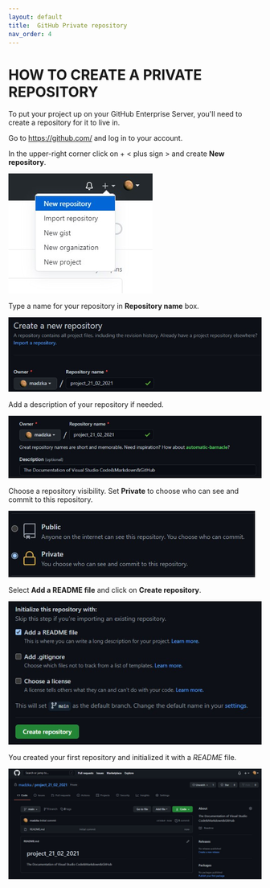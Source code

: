 ```yaml
---
layout: default
title:  GitHub Private repository 
nav_order: 4
---
```


# **HOW TO CREATE A PRIVATE REPOSITORY** 

To put your project up on your GitHub Enterprise Server, you'll need to create a repository for it to live in. 

Go to https://github.com/ and log in to your account. 

In the upper-right corner click on + < plus sign > and create **New repository**. 

![Alt Text](/assets/new_repo.jpg)

Type a name for your repository in **Repository name** box. 

![Alt Text](/assets/repo_name.jpg)

Add a description of your repository if needed. 

![Alt Text](/assets/screenshot_1.jpg)

Choose a repository visibility. Set **Private** to choose who can see and commit to this repository.

![Alt Text](/assets/private.jpg)

Select **Add a README file** and click on **Create repository**.  

![Alt Text](/assets/create.jpg)

You created your first repository and initialized it with a *README* file. 

![Alt Text](/assets/screenshot_2.jpg) 

